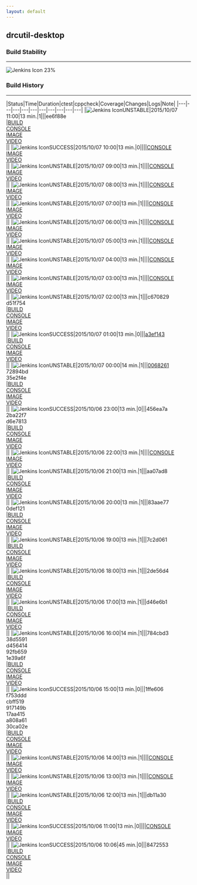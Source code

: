 ```yaml
---
layout: default
---
```

## drcutil-desktop
### Build Stability
___
![Jenkins Icon](http://jenkinshrg.github.io/images/48x48/health-20to39.png)
23%
  
### Build History
___
|Status|Time|Duration|<span class='badge'>ctest</span>|<span class='badge'>cppcheck</span>|Coverage|Changes|Logs|Note|
|---|---|---|---|---|---|---|---|---|---|
|![Jenkins Icon](http://jenkinshrg.github.io/images/24x24/yellow.png)UNSTABLE|2015/10/07 11:00|13 min.|1|||ee6f88e<br>|[BUILD](https://drive.google.com/file/d/0B54sHwaxmuM4azkxUVlta3l4OXc/view?usp=drivesdk)<br>[CONSOLE](https://drive.google.com/file/d/0B54sHwaxmuM4eW5GYzhMRmVFQ0U/view?usp=drivesdk)<br>[IMAGE](https://drive.google.com/file/d/0B54sHwaxmuM4UnY3M3hCZVdXaTQ/view?usp=drivesdk)<br>[VIDEO](https://drive.google.com/file/d/0B54sHwaxmuM4aWNQQlh2bEFBWTQ/view?usp=drivesdk)<br>||
|![Jenkins Icon](http://jenkinshrg.github.io/images/24x24/blue.png)SUCCESS|2015/10/07 10:00|13 min.|0||||[CONSOLE](https://drive.google.com/file/d/0B54sHwaxmuM4UlpkaHVaVEdnLTA/view?usp=drivesdk)<br>[IMAGE](https://drive.google.com/file/d/0B54sHwaxmuM4WXpCbzJzNU9uN1E/view?usp=drivesdk)<br>[VIDEO](https://drive.google.com/file/d/0B54sHwaxmuM4RlRxOWJmQ0ZLV2M/view?usp=drivesdk)<br>||
|![Jenkins Icon](http://jenkinshrg.github.io/images/24x24/yellow.png)UNSTABLE|2015/10/07 09:00|13 min.|1||||[CONSOLE](https://drive.google.com/file/d/0B54sHwaxmuM4blJJd09Gc09OQzg/view?usp=drivesdk)<br>[IMAGE](https://drive.google.com/file/d/0B54sHwaxmuM4dWMxeUotTXVvQk0/view?usp=drivesdk)<br>[VIDEO](https://drive.google.com/file/d/0B54sHwaxmuM4akRQNzFQOVJ5R0k/view?usp=drivesdk)<br>||
|![Jenkins Icon](http://jenkinshrg.github.io/images/24x24/yellow.png)UNSTABLE|2015/10/07 08:00|13 min.|1||||[CONSOLE](https://drive.google.com/file/d/0B54sHwaxmuM4Ti10cGtaU3J1SWs/view?usp=drivesdk)<br>[IMAGE](https://drive.google.com/file/d/0B54sHwaxmuM4RGVsbm9OSWVKY28/view?usp=drivesdk)<br>[VIDEO](https://drive.google.com/file/d/0B54sHwaxmuM4VThjQWh0NTVxd3M/view?usp=drivesdk)<br>||
|![Jenkins Icon](http://jenkinshrg.github.io/images/24x24/yellow.png)UNSTABLE|2015/10/07 07:00|13 min.|1||||[CONSOLE](https://drive.google.com/file/d/0B54sHwaxmuM4MDBrbmc2T1Z5dmM/view?usp=drivesdk)<br>[IMAGE](https://drive.google.com/file/d/0B54sHwaxmuM4cFhXaGlycEdwY3M/view?usp=drivesdk)<br>[VIDEO](https://drive.google.com/file/d/0B54sHwaxmuM4SHhuLWdPVTM4Q3M/view?usp=drivesdk)<br>||
|![Jenkins Icon](http://jenkinshrg.github.io/images/24x24/yellow.png)UNSTABLE|2015/10/07 06:00|13 min.|1||||[CONSOLE](https://drive.google.com/file/d/0B54sHwaxmuM4Z0RvaFMzakdudG8/view?usp=drivesdk)<br>[IMAGE](https://drive.google.com/file/d/0B54sHwaxmuM4X29TNmFsYzhSV00/view?usp=drivesdk)<br>[VIDEO](https://drive.google.com/file/d/0B54sHwaxmuM4c3ZuQkVybTdTVWs/view?usp=drivesdk)<br>||
|![Jenkins Icon](http://jenkinshrg.github.io/images/24x24/yellow.png)UNSTABLE|2015/10/07 05:00|13 min.|1||||[CONSOLE](https://drive.google.com/file/d/0B54sHwaxmuM4QnJJZkJIUXMtVXc/view?usp=drivesdk)<br>[IMAGE](https://drive.google.com/file/d/0B54sHwaxmuM4Q1ZWVlV2bVlaaWc/view?usp=drivesdk)<br>[VIDEO](https://drive.google.com/file/d/0B54sHwaxmuM4WDJoNjhMRXI3aHM/view?usp=drivesdk)<br>||
|![Jenkins Icon](http://jenkinshrg.github.io/images/24x24/yellow.png)UNSTABLE|2015/10/07 04:00|13 min.|1||||[CONSOLE](https://drive.google.com/file/d/0B54sHwaxmuM4WWFRLUxxWVNaX00/view?usp=drivesdk)<br>[IMAGE](https://drive.google.com/file/d/0B54sHwaxmuM4VC05UHZRS002NUk/view?usp=drivesdk)<br>[VIDEO](https://drive.google.com/file/d/0B54sHwaxmuM4WVJSUVZDc1VEbTQ/view?usp=drivesdk)<br>||
|![Jenkins Icon](http://jenkinshrg.github.io/images/24x24/yellow.png)UNSTABLE|2015/10/07 03:00|13 min.|1||||[CONSOLE](https://drive.google.com/file/d/0B54sHwaxmuM4NFJFVzF2UWpRTGs/view?usp=drivesdk)<br>[IMAGE](https://drive.google.com/file/d/0B54sHwaxmuM4WU9KVUtRRXZxX0k/view?usp=drivesdk)<br>[VIDEO](https://drive.google.com/file/d/0B54sHwaxmuM4QUpCeEY1d0xGMlE/view?usp=drivesdk)<br>||
|![Jenkins Icon](http://jenkinshrg.github.io/images/24x24/yellow.png)UNSTABLE|2015/10/07 02:00|13 min.|1|||c670829<br>d51f754<br>|[BUILD](https://drive.google.com/file/d/0B54sHwaxmuM4TlNTSGdfM0Z5MlE/view?usp=drivesdk)<br>[CONSOLE](https://drive.google.com/file/d/0B54sHwaxmuM4cG9sRE1tX195dUU/view?usp=drivesdk)<br>[IMAGE](https://drive.google.com/file/d/0B54sHwaxmuM4eVg2anBqMmRXQUE/view?usp=drivesdk)<br>[VIDEO](https://drive.google.com/file/d/0B54sHwaxmuM4b3VBOEcwZThaNUU/view?usp=drivesdk)<br>||
|![Jenkins Icon](http://jenkinshrg.github.io/images/24x24/blue.png)SUCCESS|2015/10/07 01:00|13 min.|0|||[a3ef143](https://github.com/jvrc/JVRCPlugin/commit/a3ef143)<br>|[BUILD](https://drive.google.com/file/d/0B54sHwaxmuM4S0VNYmFWdXhMeEU/view?usp=drivesdk)<br>[CONSOLE](https://drive.google.com/file/d/0B54sHwaxmuM4Tm1sVEhPY1JDbHc/view?usp=drivesdk)<br>[IMAGE](https://drive.google.com/file/d/0B54sHwaxmuM4VGI5V3RXajF5Zmc/view?usp=drivesdk)<br>[VIDEO](https://drive.google.com/file/d/0B54sHwaxmuM4enRwcU8zOWlZOUU/view?usp=drivesdk)<br>||
|![Jenkins Icon](http://jenkinshrg.github.io/images/24x24/yellow.png)UNSTABLE|2015/10/07 00:00|14 min.|1|||[0068261](https://github.com/jrl-umi3218/hrpsys-humanoid/commit/0068261)<br>72894bd<br>35e2f4e<br>|[BUILD](https://drive.google.com/file/d/0B54sHwaxmuM4bnRrTy1WZDduREU/view?usp=drivesdk)<br>[CONSOLE](https://drive.google.com/file/d/0B54sHwaxmuM4UUJHYlJ1MGI5eWM/view?usp=drivesdk)<br>[IMAGE](https://drive.google.com/file/d/0B54sHwaxmuM4UFBvVXR0b2FVaW8/view?usp=drivesdk)<br>[VIDEO](https://drive.google.com/file/d/0B54sHwaxmuM4amdBMzlXSzExVDA/view?usp=drivesdk)<br>||
|![Jenkins Icon](http://jenkinshrg.github.io/images/24x24/blue.png)SUCCESS|2015/10/06 23:00|13 min.|0|||456ea7a<br>2ba22f7<br>d6e7813<br>|[BUILD](https://drive.google.com/file/d/0B54sHwaxmuM4UTUyQzZXU1A1M0U/view?usp=drivesdk)<br>[CONSOLE](https://drive.google.com/file/d/0B54sHwaxmuM4S1ZLdDNmOHlJemc/view?usp=drivesdk)<br>[IMAGE](https://drive.google.com/file/d/0B54sHwaxmuM4YWgxR3lNVEdUSk0/view?usp=drivesdk)<br>[VIDEO](https://drive.google.com/file/d/0B54sHwaxmuM4V1hEc2hHVHFDYU0/view?usp=drivesdk)<br>||
|![Jenkins Icon](http://jenkinshrg.github.io/images/24x24/yellow.png)UNSTABLE|2015/10/06 22:00|13 min.|1||||[CONSOLE](https://drive.google.com/file/d/0B54sHwaxmuM4bHZEMnBlM3BaYlE/view?usp=drivesdk)<br>[IMAGE](https://drive.google.com/file/d/0B54sHwaxmuM4NjctNHlvT1RFWG8/view?usp=drivesdk)<br>[VIDEO](https://drive.google.com/file/d/0B54sHwaxmuM4ZTViSmxoUm9VWUE/view?usp=drivesdk)<br>||
|![Jenkins Icon](http://jenkinshrg.github.io/images/24x24/yellow.png)UNSTABLE|2015/10/06 21:00|13 min.|1|||aa07ad8<br>|[BUILD](https://drive.google.com/file/d/0B54sHwaxmuM4VVVabk5GbEJPZjg/view?usp=drivesdk)<br>[CONSOLE](https://drive.google.com/file/d/0B54sHwaxmuM4OFdLR1JyMFFTWVU/view?usp=drivesdk)<br>[IMAGE](https://drive.google.com/file/d/0B54sHwaxmuM4eDg5QmtrWlNCU2s/view?usp=drivesdk)<br>[VIDEO](https://drive.google.com/file/d/0B54sHwaxmuM4YWx5bHAzRGtpSG8/view?usp=drivesdk)<br>||
|![Jenkins Icon](http://jenkinshrg.github.io/images/24x24/yellow.png)UNSTABLE|2015/10/06 20:00|13 min.|1|||83aae77<br>0def121<br>|[BUILD](https://drive.google.com/file/d/0B54sHwaxmuM4U1oydWlVU2hsOU0/view?usp=drivesdk)<br>[CONSOLE](https://drive.google.com/file/d/0B54sHwaxmuM4YXMzV2RRMUR2cXM/view?usp=drivesdk)<br>[IMAGE](https://drive.google.com/file/d/0B54sHwaxmuM4MDNnTXNFa1JhREk/view?usp=drivesdk)<br>[VIDEO](https://drive.google.com/file/d/0B54sHwaxmuM4ZDB6NHlXdWp3bVU/view?usp=drivesdk)<br>||
|![Jenkins Icon](http://jenkinshrg.github.io/images/24x24/yellow.png)UNSTABLE|2015/10/06 19:00|13 min.|1|||7c2d061<br>|[BUILD](https://drive.google.com/file/d/0B54sHwaxmuM4U0hHSUxELWE3VEk/view?usp=drivesdk)<br>[CONSOLE](https://drive.google.com/file/d/0B54sHwaxmuM4bEN0YTN2d21jVmM/view?usp=drivesdk)<br>[IMAGE](https://drive.google.com/file/d/0B54sHwaxmuM4ZTc2Ni0ybUh1cDg/view?usp=drivesdk)<br>[VIDEO](https://drive.google.com/file/d/0B54sHwaxmuM4ekQ3YzBBMk1EX2M/view?usp=drivesdk)<br>||
|![Jenkins Icon](http://jenkinshrg.github.io/images/24x24/yellow.png)UNSTABLE|2015/10/06 18:00|13 min.|1|||2de56d4<br>|[BUILD](https://drive.google.com/file/d/0B54sHwaxmuM4MWZ0VGVvcHVVS2s/view?usp=drivesdk)<br>[CONSOLE](https://drive.google.com/file/d/0B54sHwaxmuM4Nm4ybGVNX3AwZkU/view?usp=drivesdk)<br>[IMAGE](https://drive.google.com/file/d/0B54sHwaxmuM4bFFYSHFvaGUtREk/view?usp=drivesdk)<br>[VIDEO](https://drive.google.com/file/d/0B54sHwaxmuM4bzVnU0M2UzlDbzA/view?usp=drivesdk)<br>||
|![Jenkins Icon](http://jenkinshrg.github.io/images/24x24/yellow.png)UNSTABLE|2015/10/06 17:00|13 min.|1|||d46e6b1<br>|[BUILD](https://drive.google.com/file/d/0B54sHwaxmuM4RWtOdmNBQkpiQzQ/view?usp=drivesdk)<br>[CONSOLE](https://drive.google.com/file/d/0B54sHwaxmuM4VlU0MGo4UFZaN0E/view?usp=drivesdk)<br>[IMAGE](https://drive.google.com/file/d/0B54sHwaxmuM4VG5lZUpkTWdTM3c/view?usp=drivesdk)<br>[VIDEO](https://drive.google.com/file/d/0B54sHwaxmuM4YWlYSzU2VmxEVmM/view?usp=drivesdk)<br>||
|![Jenkins Icon](http://jenkinshrg.github.io/images/24x24/yellow.png)UNSTABLE|2015/10/06 16:00|14 min.|1|||784cbd3<br>38d5591<br>d456414<br>92fb659<br>1e39a6f<br>|[BUILD](https://drive.google.com/file/d/0B54sHwaxmuM4dXFZZHNSekxYajg/view?usp=drivesdk)<br>[CONSOLE](https://drive.google.com/file/d/0B54sHwaxmuM4bTFUY1FKSWZXSTA/view?usp=drivesdk)<br>[IMAGE](https://drive.google.com/file/d/0B54sHwaxmuM4anJoeFhQTVRVOEk/view?usp=drivesdk)<br>[VIDEO](https://drive.google.com/file/d/0B54sHwaxmuM4OWlFTnVUTjlLRmM/view?usp=drivesdk)<br>||
|![Jenkins Icon](http://jenkinshrg.github.io/images/24x24/blue.png)SUCCESS|2015/10/06 15:00|13 min.|0|||1ffe606<br>f753ddd<br>cbff519<br>917149b<br>17aa415<br>a808a61<br>30ca02e<br>|[BUILD](https://drive.google.com/file/d/0B54sHwaxmuM4TDhaTjZoaFBTZFE/view?usp=drivesdk)<br>[CONSOLE](https://drive.google.com/file/d/0B54sHwaxmuM4S2ZpalRxNkxOSUU/view?usp=drivesdk)<br>[IMAGE](https://drive.google.com/file/d/0B54sHwaxmuM4R2dMQXFFMVZMbk0/view?usp=drivesdk)<br>[VIDEO](https://drive.google.com/file/d/0B54sHwaxmuM4a0RDUkpMVmtwa28/view?usp=drivesdk)<br>||
|![Jenkins Icon](http://jenkinshrg.github.io/images/24x24/yellow.png)UNSTABLE|2015/10/06 14:00|13 min.|1||||[CONSOLE](https://drive.google.com/file/d/0B54sHwaxmuM4dC1lN3VPVVVIcEk/view?usp=drivesdk)<br>[IMAGE](https://drive.google.com/file/d/0B54sHwaxmuM4cENYLTJmV1kxeXc/view?usp=drivesdk)<br>[VIDEO](https://drive.google.com/file/d/0B54sHwaxmuM4VXJoVFI5VFF5c0E/view?usp=drivesdk)<br>||
|![Jenkins Icon](http://jenkinshrg.github.io/images/24x24/yellow.png)UNSTABLE|2015/10/06 13:00|13 min.|1||||[CONSOLE](https://drive.google.com/file/d/0B54sHwaxmuM4Y2ZLTVNndFRPekU/view?usp=drivesdk)<br>[IMAGE](https://drive.google.com/file/d/0B54sHwaxmuM4UUt5MTIyTDI0T2M/view?usp=drivesdk)<br>[VIDEO](https://drive.google.com/file/d/0B54sHwaxmuM4WnZDY0dVenJLOFE/view?usp=drivesdk)<br>||
|![Jenkins Icon](http://jenkinshrg.github.io/images/24x24/yellow.png)UNSTABLE|2015/10/06 12:00|13 min.|1|||db11a30<br>|[BUILD](https://drive.google.com/file/d/0B54sHwaxmuM4Z1VSUmJlQVNGVW8/view?usp=drivesdk)<br>[CONSOLE](https://drive.google.com/file/d/0B54sHwaxmuM4UHBHdlh4aURRbGs/view?usp=drivesdk)<br>[IMAGE](https://drive.google.com/file/d/0B54sHwaxmuM4dTEwUzlyS012eTA/view?usp=drivesdk)<br>[VIDEO](https://drive.google.com/file/d/0B54sHwaxmuM4YXVLSVQwTVZVd1E/view?usp=drivesdk)<br>||
|![Jenkins Icon](http://jenkinshrg.github.io/images/24x24/blue.png)SUCCESS|2015/10/06 11:00|13 min.|0||||[CONSOLE](https://drive.google.com/file/d/0B54sHwaxmuM4a0lIWktucGNkd0k/view?usp=drivesdk)<br>[IMAGE](https://drive.google.com/file/d/0B54sHwaxmuM4TGx4enJJS3lLYzg/view?usp=drivesdk)<br>[VIDEO](https://drive.google.com/file/d/0B54sHwaxmuM4a0xsSW1kbmRKdmM/view?usp=drivesdk)<br>||
|![Jenkins Icon](http://jenkinshrg.github.io/images/24x24/blue.png)SUCCESS|2015/10/06 10:06|45 min.|0|||8472553<br>|[BUILD](https://drive.google.com/file/d/0B54sHwaxmuM4LVBDWU5Gb3ZyTUU/view?usp=drivesdk)<br>[CONSOLE](https://drive.google.com/file/d/0B54sHwaxmuM4ajZocngtVXdsQkk/view?usp=drivesdk)<br>[IMAGE](https://drive.google.com/file/d/0B54sHwaxmuM4WmlNdm5tQmZpNTA/view?usp=drivesdk)<br>[VIDEO](https://drive.google.com/file/d/0B54sHwaxmuM4eVZCdHpsYmtCaXM/view?usp=drivesdk)<br>||
